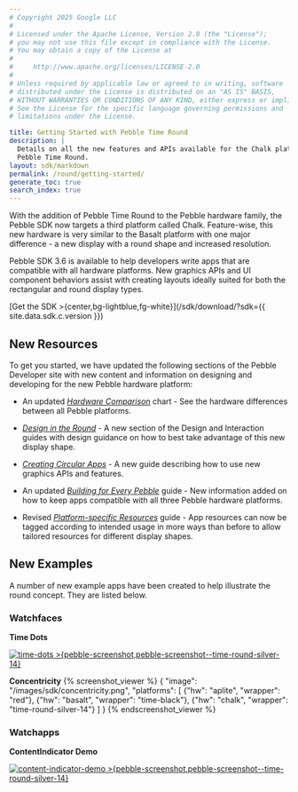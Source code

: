 ```yaml
---
# Copyright 2025 Google LLC
#
# Licensed under the Apache License, Version 2.0 (the "License");
# you may not use this file except in compliance with the License.
# You may obtain a copy of the License at
#
#     http://www.apache.org/licenses/LICENSE-2.0
#
# Unless required by applicable law or agreed to in writing, software
# distributed under the License is distributed on an "AS IS" BASIS,
# WITHOUT WARRANTIES OR CONDITIONS OF ANY KIND, either express or implied.
# See the License for the specific language governing permissions and
# limitations under the License.

title: Getting Started with Pebble Time Round
description: |
  Details on all the new features and APIs available for the Chalk platfom, or
  Pebble Time Round.
layout: sdk/markdown
permalink: /round/getting-started/
generate_toc: true
search_index: true
---
```


With the addition of Pebble Time Round to the Pebble hardware family, the Pebble
SDK now targets a third platform called Chalk. Feature-wise, this new hardware
is very similar to the Basalt platform with one major difference - a new display
with a round shape and increased resolution.

Pebble SDK 3.6 is available to help developers write apps
that are compatible with all hardware platforms. New graphics APIs and UI
component behaviors assist with creating layouts ideally suited for both the
rectangular and round display types.

[Get the SDK >{center,bg-lightblue,fg-white}](/sdk/download/?sdk={{ site.data.sdk.c.version }})

## New Resources

To get you started, we have updated the following sections of the Pebble
Developer site with new content and information on designing and developing
for the new Pebble hardware platform:

* An updated
  [*Hardware Comparison*](/guides/tools-and-resources/hardware-information)
  chart - See the hardware differences between all Pebble platforms.

* [*Design in the Round*](/guides/design-and-interaction/in-the-round/) - A new
  section of the Design and Interaction guides with design guidance on how to
  best take advantage of this new display shape.

* [*Creating Circular Apps*](/guides/user-interfaces/round-app-ui/) - A new
  guide describing how to use new graphics APIs and features.

* An updated
  [*Building for Every Pebble*](/guides/best-practices/building-for-every-pebble/)
  guide - New information added on how to keep apps compatible with all three
  Pebble hardware platforms.

* Revised
  [*Platform-specific Resources*](/guides/app-resources/platform-specific/)
  guide - App resources can now be tagged according to intended usage in more
  ways than before to allow tailored resources for different display shapes.


## New Examples

A number of new example apps have been created to help illustrate the round
concept. They are listed below.


### Watchfaces

**Time Dots**

[![time-dots >{pebble-screenshot,pebble-screenshot--time-round-silver-14}](/images/sdk/time-dots.png)]({{site.links.examples_org}}/time-dots/)

**Concentricity**
{% screenshot_viewer %}
{
  "image": "/images/sdk/concentricity.png",
  "platforms": [
    {"hw": "aplite", "wrapper": "red"},
    {"hw": "basalt", "wrapper": "time-black"},
    {"hw": "chalk", "wrapper": "time-round-silver-14"}
  ]
}
{% endscreenshot_viewer %}

### Watchapps

**ContentIndicator Demo**

[![content-indicator-demo >{pebble-screenshot,pebble-screenshot--time-round-silver-14}](/images/sdk/content-indicator-demo.png)]({{site.links.examples_org}}/content-indicator-demo/)
